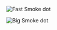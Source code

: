 ![Fast Smoke dot](https://github.com/tuicher/EulerianFluid/assets/26395726/777b88ce-f69b-4f6c-b177-c4815640e7d8)

![Big Smoke dot](https://github.com/tuicher/EulerianFluid/assets/26395726/83f94e34-860b-458e-a5ed-95ec1085f496)

